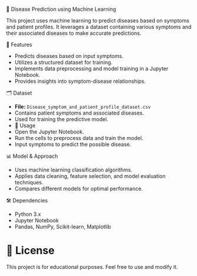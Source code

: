 
🏥 Disease Prediction using Machine Learning

This project uses machine learning to predict diseases based on symptoms and patient profiles. It leverages a dataset containing various symptoms and their associated diseases to make accurate predictions.

 📌 Features
- Predicts diseases based on input symptoms.
- Utilizes a structured dataset for training.
- Implements data preprocessing and model training in a Jupyter Notebook.
- Provides insights into symptom-disease relationships.

 🗂 Dataset
- **File:** `Disease_symptom_and_patient_profile_dataset.csv`
- Contains patient symptoms and associated diseases.
- Used for training the predictive model.
-
  🚀 Usage
- Open the Jupyter Notebook.
- Run the cells to preprocess data and train the model.
- Input symptoms to predict the possible disease.

 📊 Model & Approach
- Uses machine learning classification algorithms.
- Applies data cleaning, feature selection, and model evaluation techniques.
- Compares different models for optimal performance.

 🛠 Dependencies
- Python 3.x
- Jupyter Notebook
- Pandas, NumPy, Scikit-learn, Matplotlib
# 📜 License
This project is for educational purposes. Feel free to use and modify it.
